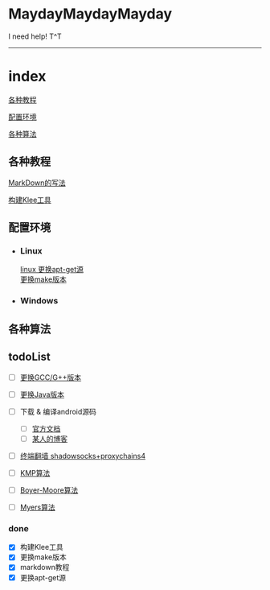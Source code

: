 # MaydayMaydayMayday
I need help! T^T

---

# index
[各种教程](##各种教程)

[配置环境](##配置环境)

[各种算法](##各种算法)






## 各种教程
[MarkDown的写法](./各种教程/MarkDown/MarkDown的写法.md)

[构建Klee工具](./各种教程/Building%20KLEE%20with%20LLVM%203.4/Building%20KLEE%20with%20LLVM%203.4.md)


## 配置环境
+ ### Linux
    [linux 更换apt-get源](./配置环境/更换apt-get源/更换apt-get源.md)  
    [更换make版本](./配置环境/更换make版本/更换make版本.md)  

+ ### Windows



## 各种算法



## todoList

  + [ ] [更换GCC/G++版本](http://www.cnblogs.com/uestc-mm/p/7511063.html)
  + [ ] [更换Java版本](https://zhidao.baidu.com/question/1928969737664339547.html)
  + [ ] 下载 & 编译android源码
    - [ ] [官方文档](https://source.android.com/source/downloading)
    - [ ] [某人的博客](http://www.jianshu.com/p/aeaceda41798)
  + [ ] [终端翻墙 shadowsocks+proxychains4](http://blog.csdn.net/u014021258/article/details/53463297)

  + [ ] [KMP算法](http://www.ruanyifeng.com/blog/2013/05/Knuth%E2%80%93Morris%E2%80%93Pratt_algorithm.html)
  + [ ] [Boyer-Moore算法](http://www.ruanyifeng.com/blog/2013/05/boyer-moore_string_search_algorithm.html)
  + [ ] [Myers算法](http://cjting.me/misc/how-git-generate-diff/)

### done
  - [x] 构建Klee工具
  - [x] 更换make版本
  - [x] markdown教程
  - [x] 更换apt-get源